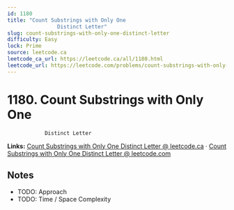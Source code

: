 ```yaml
--- 
id: 1180
title: "Count Substrings with Only One
                Distinct Letter"
slug: count-substrings-with-only-one-distinct-letter
difficulty: Easy
lock: Prime
source: leetcode.ca
leetcode_ca_url: https://leetcode.ca/all/1180.html
leetcode_url: https://leetcode.com/problems/count-substrings-with-only-one-distinct-letter/
---
```


# 1180. Count Substrings with Only One
                Distinct Letter

**Links:** [Count Substrings with Only One
                Distinct Letter @ leetcode.ca](https://leetcode.ca/all/1180.html) · [Count Substrings with Only One
                Distinct Letter @ leetcode.com](https://leetcode.com/problems/count-substrings-with-only-one-distinct-letter/)

## Notes
- TODO: Approach
- TODO: Time / Space Complexity
